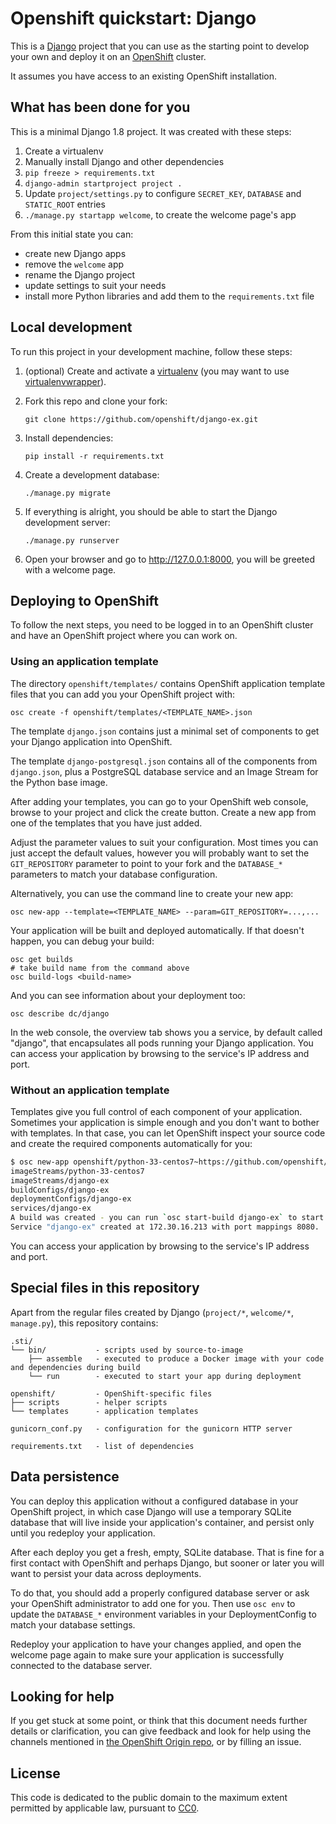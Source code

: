# Openshift quickstart: Django

This is a [Django](http://www.djangoproject.com) project that you can use as the starting point to develop your own and deploy it on an [OpenShift](https://github.com/openshift/origin) cluster.

It assumes you have access to an existing OpenShift installation.


## What has been done for you

This is a minimal Django 1.8 project. It was created with these steps:

1. Create a virtualenv
2. Manually install Django and other dependencies
3. `pip freeze > requirements.txt`
4. `django-admin startproject project .`
3. Update `project/settings.py` to configure `SECRET_KEY`, `DATABASE` and `STATIC_ROOT` entries
4. `./manage.py startapp welcome`, to create the welcome page's app

From this initial state you can:
* create new Django apps
* remove the `welcome` app
* rename the Django project
* update settings to suit your needs
* install more Python libraries and add them to the `requirements.txt` file


## Local development

To run this project in your development machine, follow these steps:

1. (optional) Create and activate a [virtualenv](https://virtualenv.pypa.io/) (you may want to use [virtualenvwrapper](http://virtualenvwrapper.readthedocs.org/)).

2. Fork this repo and clone your fork:

    `git clone https://github.com/openshift/django-ex.git`

3. Install dependencies:

    `pip install -r requirements.txt`

4. Create a development database:

    `./manage.py migrate`

4. If everything is alright, you should be able to start the Django development server:

    `./manage.py runserver`

5. Open your browser and go to http://127.0.0.1:8000, you will be greeted with a welcome page.


## Deploying to OpenShift

To follow the next steps, you need to be logged in to an OpenShift cluster and have an OpenShift project where you can work on.


### Using an application template

The directory `openshift/templates/` contains OpenShift application template files that you can add you your OpenShift project with:

    osc create -f openshift/templates/<TEMPLATE_NAME>.json

The template `django.json` contains just a minimal set of components to get your Django application into OpenShift.

The template `django-postgresql.json` contains all of the components from `django.json`, plus a PostgreSQL database service and an Image Stream for the Python base image.

After adding your templates, you can go to your OpenShift web console, browse to your project and click the create button. Create a new app from one of the templates that you have just added.

Adjust the parameter values to suit your configuration. Most times you can just accept the default values, however you will probably want to set the `GIT_REPOSITORY` parameter to point to your fork and the `DATABASE_*` parameters to match your database configuration.

Alternatively, you can use the command line to create your new app:

    osc new-app --template=<TEMPLATE_NAME> --param=GIT_REPOSITORY=...,...

Your application will be built and deployed automatically. If that doesn't happen, you can debug your build:

    osc get builds
    # take build name from the command above
    osc build-logs <build-name>

And you can see information about your deployment too:

    osc describe dc/django

In the web console, the overview tab shows you a service, by default called "django", that encapsulates all pods running your Django application. You can access your application by browsing to the service's IP address and port.


### Without an application template

Templates give you full control of each component of your application.
Sometimes your application is simple enough and you don't want to bother with templates. In that case, you can let OpenShift inspect your source code and create the required components automatically for you:

```bash
$ osc new-app openshift/python-33-centos7~https://github.com/openshift/django-ex
imageStreams/python-33-centos7
imageStreams/django-ex
buildConfigs/django-ex
deploymentConfigs/django-ex
services/django-ex
A build was created - you can run `osc start-build django-ex` to start it.
Service "django-ex" created at 172.30.16.213 with port mappings 8080.
```

You can access your application by browsing to the service's IP address and port.


## Special files in this repository

Apart from the regular files created by Django (`project/*`, `welcome/*`, `manage.py`), this repository contains:

```
.sti/
└── bin/           - scripts used by source-to-image
    ├── assemble   - executed to produce a Docker image with your code and dependencies during build
    └── run        - executed to start your app during deployment

openshift/         - OpenShift-specific files
├── scripts        - helper scripts
└── templates      - application templates

gunicorn_conf.py   - configuration for the gunicorn HTTP server

requirements.txt   - list of dependencies
```


## Data persistence

You can deploy this application without a configured database in your OpenShift project, in which case Django will use a temporary SQLite database that will live inside your application's container, and persist only until you redeploy your application.

After each deploy you get a fresh, empty, SQLite database. That is fine for a first contact with OpenShift and perhaps Django, but sooner or later you will want to persist your data across deployments.

To do that, you should add a properly configured database server or ask your OpenShift administrator to add one for you. Then use `osc env` to update the `DATABASE_*` environment variables in your DeploymentConfig to match your database settings.

Redeploy your application to have your changes applied, and open the welcome page again to make sure your application is successfully connected to the database server.


## Looking for help

If you get stuck at some point, or think that this document needs further details or clarification, you can give feedback and look for help using the channels mentioned in [the OpenShift Origin repo](https://github.com/openshift/origin), or by filling an issue.


## License

This code is dedicated to the public domain to the maximum extent permitted by applicable law, pursuant to [CC0](http://creativecommons.org/publicdomain/zero/1.0/).
